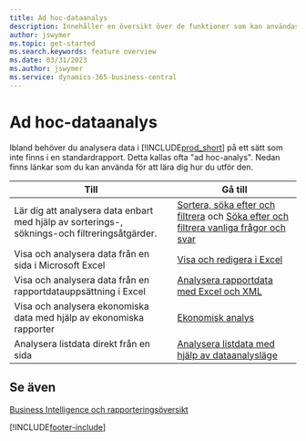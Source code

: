 ```yaml
---
title: Ad hoc-dataanalys
description: Innehåller en översikt över de funktioner som kan användas för ad hoc-dataanalyser i Business Central-produkten.
author: jswymer
ms.topic: get-started
ms.search.keywords: feature overview
ms.date: 03/31/2023
ms.author: jswymer
ms.service: dynamics-365-business-central
---
```

# <a name="ad-hoc-data-analysis"></a>Ad hoc-dataanalys

Ibland behöver du analysera data i [!INCLUDE[prod_short](includes/prod_short.md)] på ett sätt som inte finns i en standardrapport. Detta kallas ofta "ad hoc-analys". Nedan finns länkar som du kan använda för att lära dig hur du utför den.

| Till | Gå till |
| --- | --- |
| Lär dig att analysera data enbart med hjälp av sorterings-, söknings-och filtreringsåtgärder. | [Sortera, söka efter och filtrera](ui-enter-criteria-filters.md) och [Söka efter och filtrera vanliga frågor och svar](ui-search-filter-faq.yml) |
| Visa och analysera data från en sida i Microsoft Excel | [Visa och redigera i Excel](across-work-with-excel.md) |
| Visa och analysera data från en rapportdatauppsättning i Excel | [Analysera rapportdata med Excel och XML](report-analyze-excel.md) |
| Visa och analysera ekonomiska data med hjälp av ekonomiska rapporter | [Ekonomisk analys](bi.md) |
| Analysera listdata direkt från en sida |[Analysera listdata med hjälp av dataanalysläge](analysis-mode.md)|

## <a name="see-also"></a>Se även

[Business Intelligence och rapporteringsöversikt](ui-work-report.md)

[!INCLUDE[footer-include](includes/footer-banner.md)]
